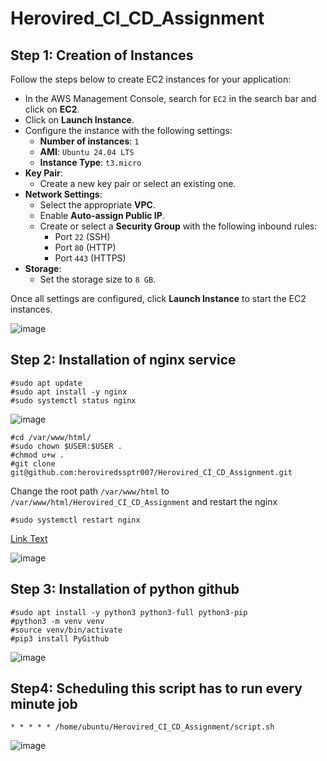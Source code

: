 # Herovired_CI_CD_Assignment

## Step 1: Creation of Instances

Follow the steps below to create EC2 instances for your application:

- In the AWS Management Console, search for `EC2` in the search bar and click on **EC2**.
- Click on **Launch Instance**.
- Configure the instance with the following settings:
  - **Number of instances**: `1`
  - **AMI**: `Ubuntu 24.04 LTS`
  - **Instance Type**: `t3.micro`
- **Key Pair**:
  - Create a new key pair or select an existing one.
- **Network Settings**:
  - Select the appropriate **VPC**.
  - Enable **Auto-assign Public IP**.
  - Create or select a **Security Group** with the following inbound rules:
    - Port `22` (SSH)
    - Port `80` (HTTP)
    - Port `443` (HTTPS)
- **Storage**:
  - Set the storage size to `8 GB`.

Once all settings are configured, click **Launch Instance** to start the EC2 instances.

![image](https://github.com/user-attachments/assets/a9704bbf-dd14-4e72-ad4d-7f12c7558a61)

## Step 2: Installation of nginx service
```
#sudo apt update
#sudo apt install -y nginx
#sudo systemctl status nginx
```
![image](https://github.com/user-attachments/assets/7beaf86a-9631-4138-964d-1c7f80518d49)

```
#cd /var/www/html/
#sudo chown $USER:$USER .
#chmod u+w .
#git clone git@github.com:heroviredssptr007/Herovired_CI_CD_Assignment.git
```
Change the root path `/var/www/html` to `/var/www/html/Herovired_CI_CD_Assignment` and restart the nginx

```
#sudo systemctl restart nginx
```
[Link Text](http://100.25.143.57/)

![image](https://github.com/user-attachments/assets/c60cffef-d725-4cf1-ab2d-8a80db99ee77)

## Step 3: Installation of python github
```
#sudo apt install -y python3 python3-full python3-pip
#python3 -m venv venv
#source venv/bin/activate
#pip3 install PyGithub
```
![image](https://github.com/user-attachments/assets/fb11bfdf-4991-4ba2-b840-014e907cc0e6)

## Step4: Scheduling this script has to run every minute job
```
* * * * * /home/ubuntu/Herovired_CI_CD_Assignment/script.sh
```

![image](https://github.com/user-attachments/assets/bb3275cc-e5bd-4f67-9fbb-b1b46c9a31c9)











